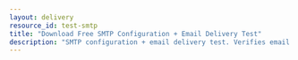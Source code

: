 ```yaml
---
layout: delivery
resource_id: test-smtp
title: "Download Free SMTP Configuration + Email Delivery Test"
description: "SMTP configuration + email delivery test. Verifies email functionality before production."
---
```

